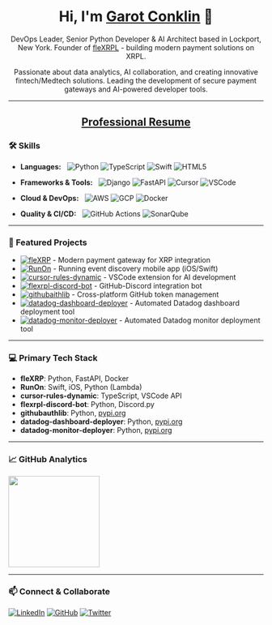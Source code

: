 <h1 align="center">Hi, I'm <a href="https://github.com/garotm">Garot Conklin</a> 👋</h1>
<p align="center">DevOps Leader, Senior Python Developer & AI Architect based in Lockport, New York. Founder of <a href="https://github.com/fleXRPL">fleXRPL</a> - building modern payment solutions on XRPL.</p>
<p align="center">Passionate about data analytics, AI collaboration, and creating innovative fintech/Medtech solutions. Leading the development of secure payment gateways and AI-powered developer tools.</p>

---

<h2 align="center">
  <a href="https://github.com/garotm/garotm/wiki">Professional Resume</a>
</h2>

### 🛠 Skills &nbsp;

- **Languages:** &nbsp;
  ![Python](https://img.shields.io/badge/python-3670A0?style=for-the-badge&logo=python&logoColor=ffdd54)
  ![TypeScript](https://img.shields.io/badge/typescript-%23007ACC.svg?style=for-the-badge&logo=typescript&logoColor=white)
  ![Swift](https://img.shields.io/badge/swift-F54A2A?style=for-the-badge&logo=swift&logoColor=white)
  ![HTML5](https://img.shields.io/badge/html5-%23E34F26.svg?style=for-the-badge&logo=html5&logoColor=white)

- **Frameworks & Tools:** &nbsp;
  ![Django](https://img.shields.io/badge/django-%23092E20.svg?style=for-the-badge&logo=django&logoColor=white)
  ![FastAPI](https://img.shields.io/badge/FastAPI-005571?style=for-the-badge&logo=fastapi)
  ![Cursor](https://img.shields.io/badge/Cursor-00A0E4?style=for-the-badge&logo=cursor&logoColor=white)
  ![VSCode](https://img.shields.io/badge/VSCode-%23007ACC.svg?style=for-the-badge&logo=visual-studio-code&logoColor=white)

- **Cloud & DevOps:** &nbsp;
  ![AWS](https://img.shields.io/badge/AWS-%23FF9900.svg?style=for-the-badge&logo=amazon-aws&logoColor=white)
  ![GCP](https://img.shields.io/badge/GoogleCloud-%234285F4.svg?style=for-the-badge&logo=google-cloud&logoColor=white)
  ![Docker](https://img.shields.io/badge/docker-%230db7ed.svg?style=for-the-badge&logo=docker&logoColor=white)

- **Quality & CI/CD:** &nbsp;
  ![GitHub Actions](https://img.shields.io/badge/github%20actions-%232671E5.svg?style=for-the-badge&logo=githubactions&logoColor=white)
  ![SonarQube](https://img.shields.io/badge/SonarQube-4E9BCD?style=for-the-badge&logo=sonarqube&logoColor=white)

---

### 🚀 Featured Projects

- [![fleXRP](https://img.shields.io/badge/fleXRP-Payment%20Gateway-blue?style=flat-square)](https://github.com/fleXRPL/fleXRP) - Modern payment gateway for XRP integration
- [![RunOn](https://img.shields.io/badge/RunOn-iOS%20App-orange?style=flat-square)](https://github.com/fleXRPL/RunOn) - Running event discovery mobile app (iOS/Swift)
- [![cursor-rules-dynamic](https://img.shields.io/badge/cursor--rules-VSCode%20Extension-purple?style=flat-square)](https://github.com/fleXRPL/cursor-rules-dynamic) - VSCode extension for AI development
- [![flexrpl-discord-bot](https://img.shields.io/badge/Discord%20Bot-Integration-green?style=flat-square)](https://github.com/fleXRPL/flexrpl-discord-bot) - GitHub-Discord integration bot
- [![githubaithlib](https://img.shields.io/badge/githubauthlib-Authentication-red?style=flat-square)](https://github.com/fleXRPL/githubaithlib) - Cross-platform GitHub token management
- [![datadog-dashboard-deployer](https://img.shields.io/badge/datadog--dashboard--deployer-Automation-brown?style=flat-square)](https://github.com/fleXRPL/datadog-dashboard-deployer) - Automated Datadog dashboard deployment tool
- [![datadog-monitor-deployer](https://img.shields.io/badge/datadog--monitor--deployer-Automation-olive?style=flat-square)](https://github.com/fleXRPL/datadog-monitor-deployer) - Automated Datadog monitor deployment tool

---

### 💻 Primary Tech Stack &nbsp;

- **fleXRP**: Python, FastAPI, Docker
- **RunOn**: Swift, iOS, Python (Lambda)
- **cursor-rules-dynamic**: TypeScript, VSCode API
- **flexrpl-discord-bot**: Python, Discord.py
- **githubauthlib**: Python, [pypi.org](https://pypi.org/project/githubauthlib/)
- **datadog-dashboard-deployer**: Python, [pypi.org](https://pypi.org/project/datadog-dashboard-deployer/)
- **datadog-monitor-deployer**: Python, [pypi.org](https://pypi.org/project/datadog-monitor-deployer/)

---

### 📈 GitHub Analytics &nbsp;

<p align="left">
  <img height="180em" src="https://github-readme-stats.vercel.app/api?username=garotm&show_icons=true&theme=dark&include_all_commits=true&count_private=true"/>
</p>

---

### 📫 Connect & Collaborate &nbsp;

[![LinkedIn](https://img.shields.io/badge/linkedin-%230077B5.svg?style=for-the-badge&logo=linkedin&logoColor=white)](https://www.linkedin.com/in/garot-conklin)
[![GitHub](https://img.shields.io/badge/github-%23121011.svg?style=for-the-badge&logo=github&logoColor=white)](https://github.com/fleXRPL)
[![Twitter](https://img.shields.io/badge/Twitter-%231DA1F2.svg?style=for-the-badge&logo=Twitter&logoColor=white)](https://twitter.com/garotconklin)
